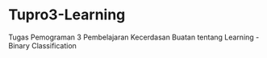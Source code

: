 # Tupro3-Learning
Tugas Pemograman 3 Pembelajaran Kecerdasan Buatan tentang Learning - Binary Classification
